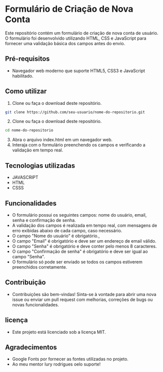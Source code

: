 # Formulário de Criação de Nova Conta

Este repositório contém um formulário de criação de nova conta de usuário. O formulário foi desenvolvido utilizando HTML, CSS e JavaScript para fornecer uma validação básica dos campos antes do envio.

## Pré-requisitos

- Navegador web moderno que suporte HTML5, CSS3 e JavaScript habilitado.

## Como utilizar

1. Clone ou faça o download deste repositório.

```bash
git clone https://github.com/seu-usuario/nome-do-repositorio.git

```

2. Clone ou faça o download deste repositório.

```bash
cd nome-do-repositorio
```
3. Abra o arquivo index.html em um navegador web.
4. Interaja com o formulário preenchendo os campos e verificando a validação em tempo real.

## Tecnologias utilizadas

- JAVASCRIPT
- HTML
- CSSS

## Funcionalidades

- O formulário possui os seguintes campos: nome do usuário, email, senha e confirmação de senha.
- A validação dos campos é realizada em tempo real, com mensagens de erro exibidas abaixo de cada campo, caso necessário.
- O campo "Nome do usuário" é obrigatório.,
- O campo "Email" é obrigatório e deve ser um endereço de email válido.
- O campo "Senha" é obrigatório e deve conter pelo menos 8 caracteres.
- O campo "Confirmação de senha" é obrigatório e deve ser igual ao campo "Senha".
- O formulário só pode ser enviado se todos os campos estiverem preenchidos corretamente.

## Contribuição

- Contribuições são bem-vindas! Sinta-se à vontade para abrir uma nova issue ou enviar um pull request com melhorias, correções de bugs ou novas funcionalidades.

## licença

- Este projeto está licenciado sob a licença MIT.

## Agradecimentos
- Google Fonts por fornecer as fontes utilizadas no projeto.
- Ao meu mentor Iury rodrigues oelo suporte!




